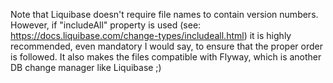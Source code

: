 Note that Liquibase doesn't require file names to contain version numbers.
However, if "includeAll" property is used (see: https://docs.liquibase.com/change-types/includeall.html) it is highly recommended, even mandatory I would say, to ensure that the proper order is followed.
It also makes the files compatible with Flyway, which is another DB change manager like Liquibase ;)